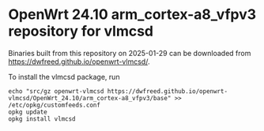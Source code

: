 OpenWrt 24.10 arm_cortex-a8_vfpv3 repository for vlmcsd
========

Binaries built from this repository on 2025-01-29 can be downloaded from <https://dwfreed.github.io/openwrt-vlmcsd/>.

To install the vlmcsd package, run

```
echo "src/gz openwrt-vlmcsd https://dwfreed.github.io/openwrt-vlmcsd/OpenWrt_24.10/arm_cortex-a8_vfpv3/base" >> /etc/opkg/customfeeds.conf
opkg update
opkg install vlmcsd
```
